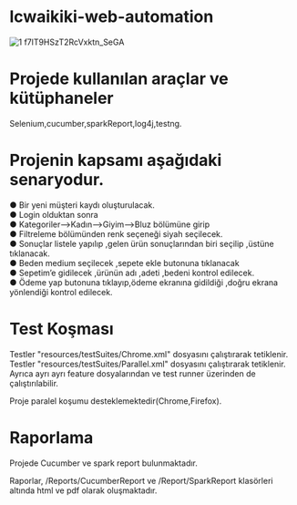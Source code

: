 # lcwaikiki-web-automation

![1 f7lT9HSzT2RcVxktn_SeGA](https://user-images.githubusercontent.com/49526501/174499258-8ff63b1a-570a-4f3f-9af5-7e6896e65304.png)

# Projede kullanılan araçlar ve kütüphaneler

Selenium,cucumber,sparkReport,log4j,testng.

# Projenin kapsamı aşağıdaki senaryodur.  

● Bir yeni müşteri kaydı oluşturulacak.  
● Login olduktan sonra  
● Kategoriler-->Kadın-->Giyim-->Bluz bölümüne girip  
● Filtreleme bölümünden renk seçeneği siyah seçilecek.  
● Sonuçlar listele yapılıp ,gelen ürün sonuçlarından biri seçilip ,üstüne tıklanacak.  
● Beden medium seçilecek ,sepete ekle butonuna tıklanacak  
● Sepetim’e gidilecek ,ürünün adı ,adeti ,bedeni kontrol edilecek.  
● Ödeme yap butonuna tıklayıp,ödeme ekranına gidildiği ,doğru ekrana yönlendiği
kontrol edilecek.

# Test Koşması

Testler "resources/testSuites/Chrome.xml" dosyasını çalıştırarak tetiklenir.
Testler "resources/testSuites/Parallel.xml" dosyasını çalıştırarak tetiklenir.
Ayrıca ayrı ayrı feature dosyalarından ve test runner üzerinden de çalıştırılabilir.


Proje paralel koşumu desteklemektedir(Chrome,Firefox).

# Raporlama

Projede Cucumber ve spark report bulunmaktadır.

Raporlar, /Reports/CucumberReport ve /Report/SparkReport klasörleri altında html ve pdf olarak oluşmaktadır.

